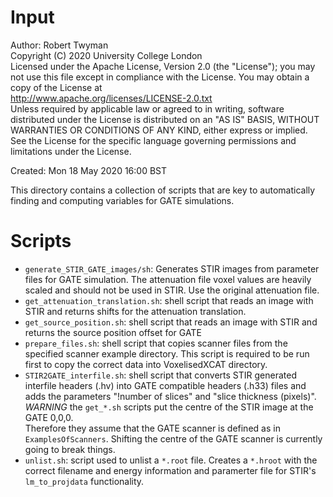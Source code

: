 # Input

Author: Robert Twyman<br />
Copyright (C) 2020 University College London<br />
Licensed under the Apache License, Version 2.0 (the "License");
you may not use this file except in compliance with the License.
You may obtain a copy of the License at
<br />
http://www.apache.org/licenses/LICENSE-2.0.txt
<br />
Unless required by applicable law or agreed to in writing, software
distributed under the License is distributed on an "AS IS" BASIS,
WITHOUT WARRANTIES OR CONDITIONS OF ANY KIND, either express or implied.
See the License for the specific language governing permissions and
limitations under the License.

Created:  Mon 18 May 2020 16:00 BST

This directory contains a collection of scripts that are key to automatically finding and computing variables for GATE simulations.

Scripts
=======
* `generate_STIR_GATE_images/sh`: Generates STIR images from parameter files for GATE simulation. The attenuation file voxel values are heavily scaled and should not be used in STIR. Use the original attenuation file.
* `get_attenuation_translation.sh`: shell script that reads an image with STIR and returns shifts for the attenuation translation.
* `get_source_position.sh`: shell script that reads an image with STIR and returns the source position offset for GATE
* `prepare_files.sh`: shell script that copies scanner files from the specified scanner example directory. This script is required to be run first to copy the correct data into VoxelisedXCAT directory.
* `STIR2GATE_interfile.sh`: shell script that converts STIR generated interfile headers (.hv) into GATE compatible headers (.h33) files and adds the parameters "!number of slices" and "slice thickness (pixels)".
*WARNING* the `get_*.sh` scripts put the centre of the STIR image at the GATE 0,0,0.  
Therefore they assume that the GATE scanner is defined as in `ExamplesOfScanners`. Shifting the centre of the GATE scanner is currently going to break things.
* `unlist.sh`: script used to unlist a `*.root` file. Creates a `*.hroot` with the correct filename and energy information and paramerter file for STIR's `lm_to_projdata` functionality. 
